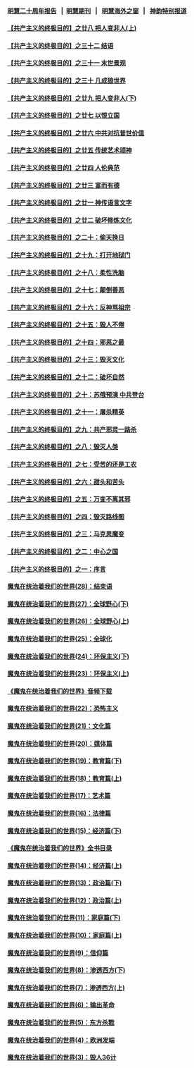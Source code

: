 #### [明慧二十周年报告](https://github.com/gfw-breaker/mh-reports/blob/master/README.md?t=07210640) &nbsp;&nbsp;|&nbsp;&nbsp;[明慧期刊](https://github.com/gfw-breaker/mh-qikan) &nbsp;&nbsp;|&nbsp;&nbsp; [明慧海外之窗](https://github.com/gfw-breaker/mh-news/blob/master/README.md?t=07210640) &nbsp;&nbsp;|&nbsp;&nbsp; [神韵特别报道](https://github.com/gfw-breaker/mh-news/blob/master/shenyun.md?t=07210640) 

#### [【共产主义的终极目的】之廿八 把人变非人(上)](../pages/nsc422/n11340492.md?t=07210640) 

#### [【共产主义的终极目的】之三十二 结语](../pages/nsc422/n11360535.md?t=07210640) 

#### [【共产主义的终极目的】之三十一 末世景观](../pages/nsc422/n11351129.md?t=07210640) 

#### [【共产主义的终极目的】之三十 几成狼世界](../pages/nsc422/n11348280.md?t=07210640) 

#### [【共产主义的终极目的】之廿九 把人变非人(下)](../pages/nsc422/n11344140.md?t=07210640) 

#### [【共产主义的终极目的】之廿七 以恨立国](../pages/nsc422/n11336944.md?t=07210640) 

#### [【共产主义的终极目的】之廿六 中共对抗普世价值](../pages/nsc422/n11324785.md?t=07210640) 

#### [【共产主义的终极目的】之廿五 传统艺术颂神](../pages/nsc422/n11296396.md?t=07210640) 

#### [【共产主义的终极目的】之廿四 人伦典范](../pages/nsc422/n11296397.md?t=07210640) 

#### [【共产主义的终极目的】之廿三 富而有德](../pages/nsc422/n11283598.md?t=07210640) 

#### [【共产主义的终极目的】之廿一 神传语言文字](../pages/nsc422/n11263265.md?t=07210640) 

#### [【共产主义的终极目的】之廿二 破坏修炼文化](../pages/nsc422/n11245728.md?t=07210640) 

#### [【共产主义的终极目的】之二十：偷天换日](../pages/nsc422/n11238846.md?t=07210640) 

#### [【共产主义的终极目的】之十九：打开地狱门](../pages/nsc422/n11206376.md?t=07210640) 

#### [【共产主义的终极目的】之十八：柔性洗脑](../pages/nsc422/n11199994.md?t=07210640) 

#### [【共产主义的终极目的】之十七：颠倒善恶](../pages/nsc422/n11179782.md?t=07210640) 

#### [【共产主义的终极目的】之十六：反神骂祖宗](../pages/nsc422/n11166798.md?t=07210640) 

#### [【共产主义的终极目的】之十五：毁人不倦](../pages/nsc422/n11166792.md?t=07210640) 

#### [【共产主义的终极目的】之十四：邪恶之最](../pages/nsc422/n11150249.md?t=07210640) 

#### [【共产主义的终极目的】之十三：毁灭文化](../pages/nsc422/n11135227.md?t=07210640) 

#### [【共产主义的终极目的】之十二：破坏自然](../pages/nsc422/n11135214.md?t=07210640) 

#### [【共产主义的终极目的】之十：苏俄预演 中共登台](../pages/nsc422/n11118424.md?t=07210640) 

#### [【共产主义的终极目的】之十一：屠杀精英](../pages/nsc422/n11118442.md?t=07210640) 

#### [【共产主义的终极目的】之九：共产邪灵一路杀](../pages/nsc422/n11114139.md?t=07210640) 

#### [【共产主义的终极目的】之八：毁灭人类](../pages/nsc422/n11108503.md?t=07210640) 

#### [【共产主义的终极目的】之七：受苦的还是工农](../pages/nsc422/n11101809.md?t=07210640) 

#### [【共产主义的终极目的】之六：甜头和苦头](../pages/nsc422/n11096971.md?t=07210640) 

#### [【共产主义的终极目的】之五：万变不离其邪](../pages/nsc422/n11091285.md?t=07210640) 

#### [【共产主义的终极目的】之四：毁灭路线图](../pages/nsc422/n11086284.md?t=07210640) 

#### [【共产主义的终极目的】之三：马克思魔变](../pages/nsc422/n11061941.md?t=07210640) 

#### [【共产主义的终极目的】之二：中心之国](../pages/nsc422/n11047728.md?t=07210640) 

#### [【共产主义的终极目的】之一：序言](../pages/nsc422/n11086077.md?t=07210640) 

#### [魔鬼在统治着我们的世界(28)：结束语](../pages/nsc422/n10936246.md?t=07210640) 

#### [魔鬼在统治着我们的世界(27)：全球野心(下)](../pages/nsc422/n10928319.md?t=07210640) 

#### [魔鬼在统治着我们的世界(26)：全球野心(上)](../pages/nsc422/n10900318.md?t=07210640) 

#### [魔鬼在统治着我们的世界(25)：全球化](../pages/nsc422/n10788205.md?t=07210640) 

#### [魔鬼在统治着我们的世界(24)：环保主义(下)](../pages/nsc422/n10695307.md?t=07210640) 

#### [魔鬼在统治着我们的世界(23)：环保主义(上)](../pages/nsc422/n10688613.md?t=07210640) 

#### [《魔鬼在统治着我们的世界》音频下载](../pages/nsc422/n10635553.md?t=07210640) 

#### [魔鬼在统治着我们的世界(22)：恐怖主义](../pages/nsc422/n10614727.md?t=07210640) 

#### [魔鬼在统治着我们的世界(21)：文化篇](../pages/nsc422/n10597706.md?t=07210640) 

#### [魔鬼在统治着我们的世界(20)：媒体篇](../pages/nsc422/n10586579.md?t=07210640) 

#### [魔鬼在统治着我们的世界(19)：教育篇(下)](../pages/nsc422/n10564808.md?t=07210640) 

#### [魔鬼在统治着我们的世界(18)：教育篇(上)](../pages/nsc422/n10526970.md?t=07210640) 

#### [魔鬼在统治着我们的世界(17)：艺术篇](../pages/nsc422/n10499093.md?t=07210640) 

#### [魔鬼在统治着我们的世界(16)：法律篇](../pages/nsc422/n10485969.md?t=07210640) 

#### [魔鬼在统治着我们的世界(15)：经济篇(下)](../pages/nsc422/n10469975.md?t=07210640) 

#### [《魔鬼在统治着我们的世界》全书目录](../pages/nsc422/n10464261.md?t=07210640) 

#### [魔鬼在统治着我们的世界(14)：经济篇(上)](../pages/nsc422/n10457370.md?t=07210640) 

#### [魔鬼在统治着我们的世界(13)：政治篇(下)](../pages/nsc422/n10448270.md?t=07210640) 

#### [魔鬼在统治着我们的世界(12)：政治篇(上)](../pages/nsc422/n10444576.md?t=07210640) 

#### [魔鬼在统治着我们的世界(11)：家庭篇(下)](../pages/nsc422/n10440961.md?t=07210640) 

#### [魔鬼在统治着我们的世界(10)：家庭篇(上)](../pages/nsc422/n10435448.md?t=07210640) 

#### [魔鬼在统治着我们的世界(9)：信仰篇](../pages/nsc422/n10432159.md?t=07210640) 

#### [魔鬼在统治着我们的世界(8)：渗透西方(下)](../pages/nsc422/n10429603.md?t=07210640) 

#### [魔鬼在统治着我们的世界(7)：渗透西方(上)](../pages/nsc422/n10426013.md?t=07210640) 

#### [魔鬼在统治着我们的世界(6)：输出革命](../pages/nsc422/n10421536.md?t=07210640) 

#### [魔鬼在统治着我们的世界(5)：东方杀戮](../pages/nsc422/n10417707.md?t=07210640) 

#### [魔鬼在统治着我们的世界(4)：欧洲发端](../pages/nsc422/n10414890.md?t=07210640) 

#### [魔鬼在统治着我们的世界(3)：毁人36计](../pages/nsc422/n10411583.md?t=07210640) 

